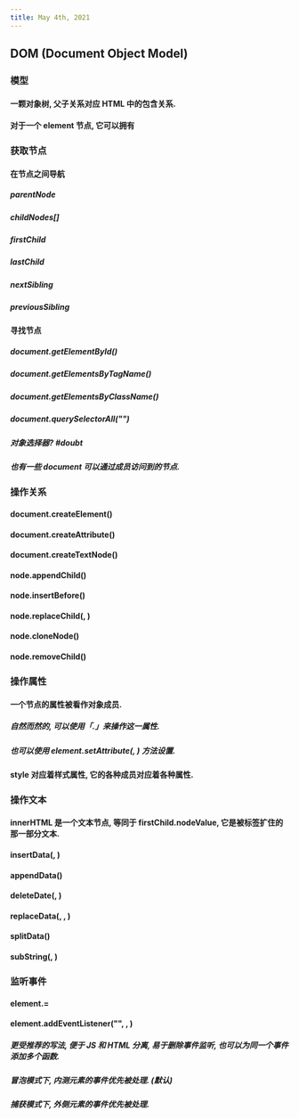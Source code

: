 ```yaml
---
title: May 4th, 2021
---
```


## DOM (Document Object Model)
### 模型
#### 一颗对象树, 父子关系对应 HTML 中的包含关系.
#### 对于一个 element 节点, 它可以拥有
### 获取节点
#### 在节点之间导航
##### parentNode
##### childNodes[<number>]
##### firstChild
##### lastChild
##### nextSibling
##### previousSibling
#### 寻找节点
##### document.getElementById(<id>)
##### document.getElementsByTagName(<name>)
##### document.getElementsByClassName(<name>)
##### document.querySelectorAll("<Selector>")
##### 对象选择器? #doubt
##### 也有一些 document 可以通过成员访问到的节点.
### 操作关系
#### document.createElement(<tag>)
#### document.createAttribute(<attribute>)
#### document.createTextNode(<text>)
#### node.appendChild(<node>)
#### node.insertBefore(<node>)
#### node.replaceChild(<newNode>, <oldNode>)
#### node.cloneNode(<cloneAll>)
#### node.removeChild(<node>)
### 操作属性
#### 一个节点的属性被看作对象成员.
##### 自然而然的, 可以使用「.」来操作这一属性.
##### 也可以使用 element.setAttribute(<attribute>, <value>) 方法设置.
#### style 对应着样式属性, 它的各种成员对应着各种属性.
### 操作文本
#### innerHTML 是一个**文本节点**, 等同于 firstChild.nodeValue, 它是被标签扩住的那一部分文本.
#### insertData(<offset>, <text>)
#### appendData(<text>)
#### deleteDate(<offset>, <number>)
#### replaceData(<offset>, <number>, <text>)
#### splitData(<offset>)
#### subString(<offset>, <number>)
### 监听事件
#### element.<event>=<function>
#### element.addEventListener("<event>", <function>, <useCapture>)
##### 更受推荐的写法, 便于 JS 和 HTML 分离, 易于删除事件监听, 也可以为同一个事件添加多个函数.
##### 冒泡模式下, 内测元素的事件优先被处理. (默认)
##### 捕获模式下, 外侧元素的事件优先被处理.
